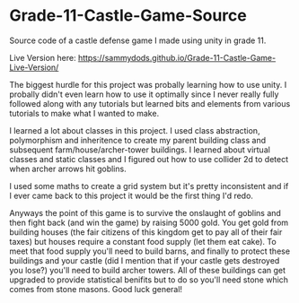# Grade-11-Castle-Game-Source
Source code of a castle defense game I made using unity in grade 11.

Live Version here: https://sammydods.github.io/Grade-11-Castle-Game-Live-Version/

The biggest hurdle for this project was probally learning how to use unity. I probally didn't even learn how to use it optimally since I never really fully followed along with any tutorials but learned bits and elements from various tutorials to make what I wanted to make.

I learned a lot about classes in this project. I used class abstraction, polymorphism and inheritence to create my parent building class and subsequent farm/house/archer-tower buildings. I learned about virtual classes and static classes and I figured out how to use collider 2d to detect when archer arrows hit goblins. 

I used some maths to create a grid system but it's pretty inconsistent and if I ever came back to this project it would be the first thing I'd redo.

Anyways the point of this game is to survive the onslaught of goblins and then fight back (and win the game) by raising 5000 gold. You get gold from building houses (the fair citizens of this kingdom get to pay all of their fair taxes) but houses require a constant food supply (let them eat cake). To meet that food supply you'll need to build barns, and finally to protect these buildings and your castle (did I mention that if your castle gets destroyed you lose?) you'll need to build archer towers. All of these buildings can get upgraded to provide statistical benifits but to do so you'll need stone which comes from stone masons. Good luck general!
